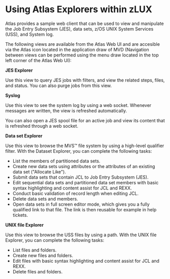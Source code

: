 # Using Atlas Explorers within zLUX
Atlas provides a sample web client that can be used to view and manipulate the Job Entry Subsystem (JES), data sets, z/OS UNIX System Services (USS), and System log.

The following views are available from the Atlas Web UI and are accesible via the Atlas icon located in the application draw of MVD (Navigation between views can be performed using the menu draw located in the top left corner of the Atlas Web UI):

**JES Explorer**

  Use this view to query JES jobs with filters, and view the related steps, files, and status. You can also purge jobs from this view.

**Syslog**

  Use this view to see the system log by using a web socket. Whenever messages are written, the view is refreshed automatically.

  You can also open a JES spool file for an active job and view its content that is refreshed through a web socket.

**Data set Explorer**

  Use this view to browse the MVS™ file system by using a high-level qualifier filter. With the Dataset Explorer, you can complete the following tasks:

  - List the members of partitioned data sets.
  - Create new data sets using attributes or the attributes of an existing data set ("Allocate Like").
  - Submit data sets that contain JCL to Job Entry Subsystem (JES).
  - Edit sequential data sets and partitioned data set members with basic syntax highlighting and content assist for JCL and REXX.
  - Conduct basic validation of record length when editing JCL.
  - Delete data sets and members.
  - Open data sets in full screen editor mode, which gives you a fully qualified link to that file. The link is then reusable for example in help tickets.

**UNIX file Explorer**

  Use this view to browse the USS files by using a path. With the UNIX file Explorer, you can complete the following tasks:

 - List files and folders.
 - Create new files and folders.
 - Edit files with basic syntax highlighting and content assist for JCL and REXX.
 - Delete files and folders.
